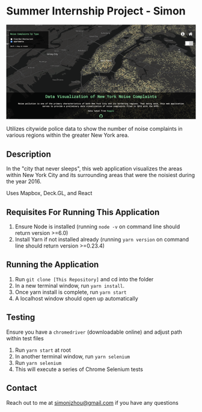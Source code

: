 # Summer Internship Project - Simon

![Screenshot](data-viz-ny.png)

Utilizes citywide police data to show the number of noise complaints in various regions within the greater New York area.

## Description

In the "city that never sleeps", this web application visualizes the areas within New York City and its surrounding areas that were the noisiest during the year 2016.

Uses Mapbox, Deck.GL, and React

## Requisites For Running This Application
1. Ensure Node is installed (running `node -v` on command line should return version >=6.0)
2. Install Yarn if not installed already (running `yarn version` on command line should return version >=0.23.4)

## Running the Application
1. Run `git clone [This Repository]` and cd into the folder
3. In a new terminal window, run `yarn install`.
4. Once yarn install is complete, run `yarn start`
5. A localhost window should open up automatically

## Testing

Ensure you have a `chromedriver` (downloadable online) and adjust path within test files

1. Run `yarn start` at root
2. In another terminal window, run `yarn selenium`
3. Run `yarn selenium`
4. This will execute a series of Chrome Selenium tests

## Contact
Reach out to me at simonjzhou@gmail.com if you have any questions

